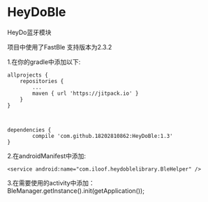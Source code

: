 # HeyDoBle
HeyDo蓝牙模块

项目中使用了FastBle
支持版本为2.3.2

1.在你的gradle中添加以下:

	allprojects {
		repositories {
			...
			maven { url 'https://jitpack.io' }
		}
	}
  
  
  
  	dependencies {
	        compile 'com.github.18202810862:HeyDoBle:1.3'
	}
  
2.在androidManifest中添加:

 	<service android:name="com.iloof.heydoblelibrary.BleHelper" />
 
3.在需要使用的activity中添加：
BleManager.getInstance().init(getApplication());
  
  
  
  

